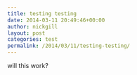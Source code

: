 ```yaml
---
title: testing testing
date: 2014-03-11 20:49:46+00:00
author: nickgill
layout: post
categories: test
permalink: /2014/03/11/testing-testing/
---
```



will this work?
